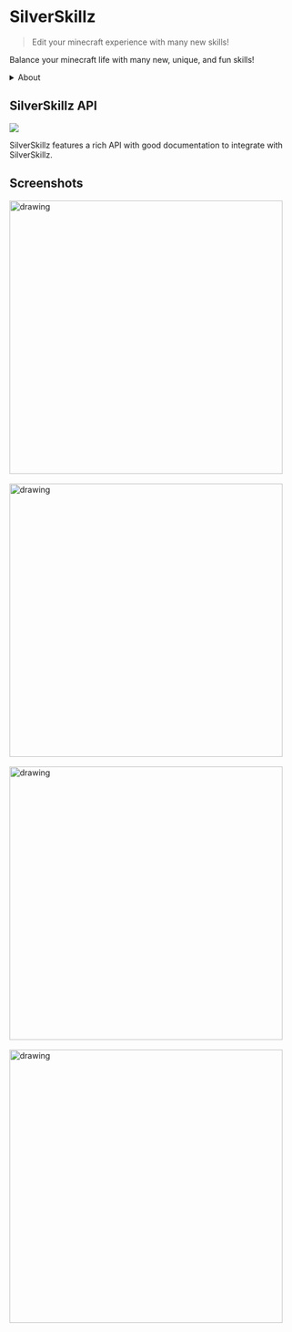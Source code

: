 # SilverSkillz
> Edit your minecraft experience with many new skills!

Balance your minecraft life with many new, unique, and fun skills!

<details>
    <summary>About</summary>

SilverSkillz is a lightweight and feature-packed plugin for skills.

What makes us different? Quality. We're optimized, efficient, and high-quality.
</details>

## SilverSkillz API
[![](https://jitci.com/gh/Team-Inceptus/SilverSkillz/svg)](https://jitci.com/gh/Team-Inceptus/SilverSkillz)

SilverSkillz features a rich API with good documentation to integrate with SilverSkillz.

## Screenshots
<img src="https://cdn.discordapp.com/attachments/829075817509290036/909221899555442688/unknown.png" alt="drawing" style="width:480px;"/>
<br></br>
<img src="https://cdn.discordapp.com/attachments/829075817509290036/909221937300004894/unknown.png" alt="drawing" style="width:480px;"/>
<br></br>
<img src="https://cdn.discordapp.com/attachments/829075817509290036/909221926835204107/unknown.png" alt="drawing" style="width:480px;"/>
<br></br>
<img src="https://cdn.discordapp.com/attachments/829075817509290036/909221914403299358/unknown.png" alt="drawing" style="width:480px;"/>
